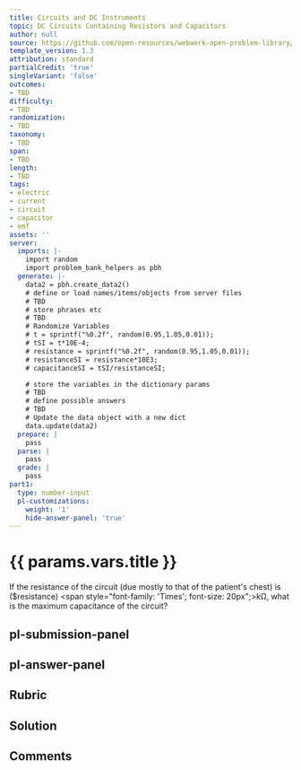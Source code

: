 ```yaml
---
title: Circuits and DC Instruments
topic: DC Circuits Containing Resistors and Capacitors
author: null
source: https://github.com/open-resources/webwork-open-problem-library/tree/master/Contrib/BrockPhysics/College_Physics_Urone/21.Circuits_and_DC_Instruments/21-06.DC_Circuits_Containing_Resistors_and_Capacitors/NU_U17_21_06_007.pg
template_version: 1.3
attribution: standard
partialCredit: 'true'
singleVariant: 'false'
outcomes:
- TBD
difficulty:
- TBD
randomization:
- TBD
taxonomy:
- TBD
span:
- TBD
length:
- TBD
tags:
- electric
- current
- circuit
- capacitor
- emf
assets: ''
server:
  imports: |-
    import random
    import problem_bank_helpers as pbh
  generate: |-
    data2 = pbh.create_data2()
    # define or load names/items/objects from server files
    # TBD
    # store phrases etc
    # TBD
    # Randomize Variables
    # t = sprintf("%0.2f", random(0.95,1.05,0.01));
    # tSI = t*10E-4;
    # resistance = sprintf("%0.2f", random(0.95,1.05,0.01));
    # resistanceSI = resistance*10E3;
    # capacitanceSI = tSI/resistanceSI;

    # store the variables in the dictionary params
    # TBD
    # define possible answers
    # TBD
    # Update the data object with a new dict
    data.update(data2)
  prepare: |
    pass
  parse: |
    pass
  grade: |
    pass
part1:
  type: number-input
  pl-customizations:
    weight: '1'
    hide-answer-panel: 'true'
---
```


# {{ params.vars.title }} 


If the resistance of the circuit (due mostly to that of the patient's chest) is ($resistance) <span style="font-family: 'Times'; font-size: 20px";>k&Omega;</span>, what is the maximum capacitance of the circuit?


## pl-submission-panel 


## pl-answer-panel 


## Rubric 


## Solution 


## Comments 


